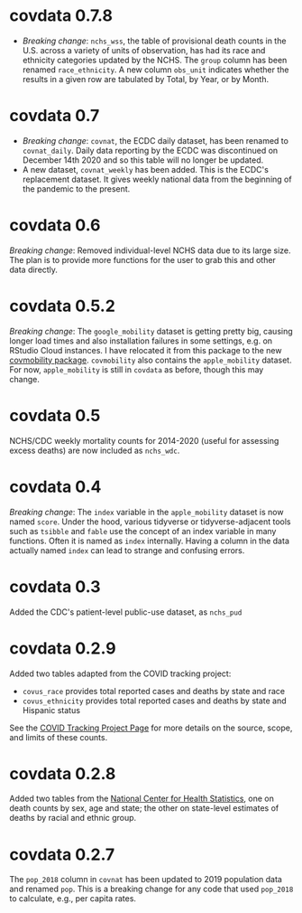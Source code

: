 # covdata 0.7.8
- *Breaking change*: `nchs_wss`, the table of provisional death counts in the U.S. across a variety of units of observation, has had its race and ethnicity categories updated by the NCHS. The `group` column has been renamed `race_ethnicity`. A new column `obs_unit` indicates whether the results in a given row are tabulated by Total, by Year, or by Month.  

# covdata 0.7
- *Breaking change*: `covnat`, the ECDC daily dataset, has been renamed to `covnat_daily`. Daily data reporting by the ECDC was discontinued on December 14th 2020 and so this table will no longer be updated.
- A new dataset, `covnat_weekly` has been added. This is the ECDC's replacement dataset. It gives weekly national data from the beginning of the pandemic to the present.

# covdata 0.6
*Breaking change*: Removed individual-level NCHS data due to its large size. The plan is to provide more functions for the user to grab this and other data directly.

# covdata 0.5.2

*Breaking change*: The `google_mobility` dataset is getting pretty big, causing longer load times and also installation failures in some settings, e.g. on RStudio Cloud instances. I have relocated it from this package to the new [covmobility package](https://kjhealy.github.io/covmobility). `covmobility` also contains the `apple_mobility` dataset. For now, `apple_mobility` is still in `covdata` as before, though this may change.

# covdata 0.5

NCHS/CDC weekly mortality counts for 2014-2020 (useful for assessing excess deaths) are now included as `nchs_wdc`.

# covdata 0.4

*Breaking change*: The `index` variable in the `apple_mobility` dataset is now named `score`. Under the hood, various tidyverse or tidyverse-adjacent tools such as `tsibble` and `fable` use the concept of an index variable in many functions. Often it is named as `index` internally. Having a column in the data actually named `index` can lead to strange and confusing errors.

# covdata 0.3

Added the CDC's patient-level public-use dataset, as `nchs_pud`

# covdata 0.2.9

Added two tables adapted from the COVID tracking project:  
- `covus_race` provides total reported cases and deaths by state and race
- `covus_ethnicity` provides total reported cases and deaths by state and Hispanic status

See the [COVID Tracking Project Page](https://covidtracking.com/race/about) for more details on the source, scope, and limits of these counts.

# covdata 0.2.8

Added two tables from the [National Center for Health Statistics](https://www.cdc.gov/nchs/), one on death counts by sex, age and state; the other on state-level estimates of deaths by racial and ethnic group.

# covdata 0.2.7

The `pop_2018` column in `covnat` has been updated to 2019 population data and renamed `pop`. This is a breaking change for any code that used `pop_2018` to calculate, e.g., per capita rates. 
